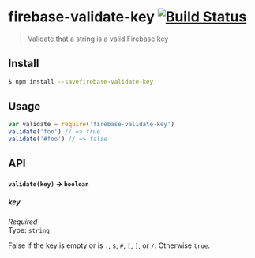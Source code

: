 # firebase-validate-key [![Build Status](https://travis-ci.org/bendrucker/firebase-validate-key.svg?branch=master)](https://travis-ci.org/bendrucker/firebase-validate-key)

> Validate that a string is a valid Firebase key

## Install

```sh
$ npm install --savefirebase-validate-key
```

## Usage

```js
var validate = require('firebase-validate-key')
validate('foo') // => true
validate('#foo') // => false
```

## API

#### `validate(key)` -> `boolean`

##### key

*Required*  
Type: `string`

False if the key is empty or is  `.`, `$`, `#`, `[`, `]`, or `/`. Otherwise `true`.
